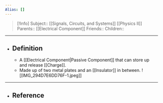 ```yaml
---
Alias: []
---
```

> [!Info]
> Subject:: [[Signals, Circuits, and Systems]] [[Physics II]]
> Parents:: [[Electrical Component]]
> Friends:: 
> Children:: 
---
- ## Definition
	- A [[Electrical Component|Passive Component]] that can store up and release [[Charge]].
	- Made up of two metal plates and an [[Insulator]] in between.
	  ![[IMG_294D7E6DD76F-1.jpeg]]
---
- ## Reference